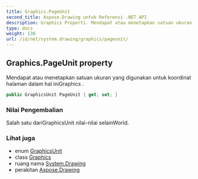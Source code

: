 ```yaml
---
title: Graphics.PageUnit
second_title: Aspose.Drawing untuk Referensi .NET API
description: Graphics Properti. Mendapat atau menetapkan satuan ukuran yang digunakan untuk koordinat halaman dalam hal iniGraphics .
type: docs
weight: 130
url: /id/net/system.drawing/graphics/pageunit/
---
```

## Graphics.PageUnit property

Mendapat atau menetapkan satuan ukuran yang digunakan untuk koordinat halaman dalam hal iniGraphics .

```csharp
public GraphicsUnit PageUnit { get; set; }
```

### Nilai Pengembalian

Salah satu dariGraphicsUnit nilai-nilai selainWorld.

### Lihat juga

* enum [GraphicsUnit](../../graphicsunit/)
* class [Graphics](../)
* ruang nama [System.Drawing](../../graphics/)
* perakitan [Aspose.Drawing](../../../)


